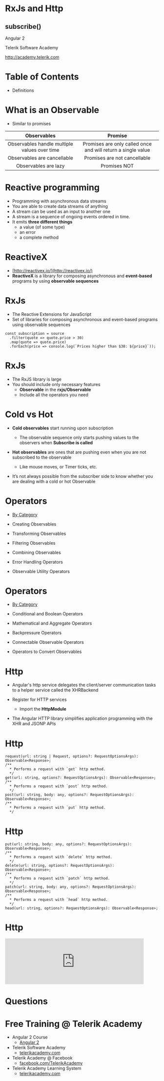 <!-- section start -->

<!-- attr: {id: 'title', class: 'slide-title', hasScriptWrapper: true} -->

# RxJs and Http
## subscribe()
<div class="signature">
    <p class="signature-course">Angular 2</p>
    <p class="signature-initiative">Telerik Software Academy</p>
    <a href="http://academy.telerik.com" class="signature-link">http://academy.telerik.com</a>
</div>

<!-- <img class="slide-image" showInPresentation="true"  src="imgs/angular.png" style="height:40%; left:75%; top:50%; border-radius: 10px;" /> -->

<!-- section start -->
<!-- attr: {id: 'table-of-contents'} -->
# Table of Contents
- Definitions

<!-- section start -->
<!-- attr: {id: '', class: 'slide-section', showInPresentation:true, hasScriptWrapper: true} -->
<!-- # Definitions -->


<!-- attr: { hasScriptWrapper:true } -->
# What is an Observable
- Similar to promises

| Observables	| Promise |
| :---------: | :-----: |
| Observables handle multiple values over time |	Promises are only called once and will return a single value |
| Observables are cancellable |	Promises are not cancellable |
| Observables are lazy | Promises NOT |

<!-- attr: { hasScriptWrapper:true } -->
# Reactive programming

- Programming with asynchronous data streams
- You are able to create data streams of anything
- A stream can be used as an input to another one
- A stream is a sequence of ongoing events ordered in time.
- It emits **three different things**
  - a value (of some type)
  - an error
  - a complete method

<!-- attr: { hasScriptWrapper:true } -->
# ReactiveX

- [http://reactivex.io/](http://reactivex.io/)
- **ReactiveX** is a library for composing asynchronous and **event-based** programs by using **observable sequences**



<!-- section start -->
<!-- attr: {id: '', class: 'slide-section', showInPresentation:true, hasScriptWrapper: true} -->
<!-- # Observables RxJs -->

<!-- attr: { hasScriptWrapper:true } -->
# RxJs

- The Reactive Extensions for JavaScript
- Set of libraries for composing asynchronous and event-based programs using observable sequences

```
const subscription = source
  .filter(quote => quote.price > 30)
  .map(quote => quote.price)
  .forEach(price => console.log(`Prices higher than $30: ${price}`));
``` 

<!-- attr: { hasScriptWrapper:true } -->
# RxJs

- The RxJS library is large
- You should include only necessary features
  - **Observable** in the **rxjs/Observable**
  - Include all the operators you need 

<!-- attr: { hasScriptWrapper:true, style:'font-size: 0.9em' } -->
# Cold vs Hot

- **Cold observables** start running upon subscription
  - The observable sequence only starts pushing values to the observers when **Subscribe is called**

- **Hot observables** are ones that are pushing even when you are not subscribed to the observable
  - Like mouse moves, or Timer ticks, etc.

- It’s not always possible from the subscriber side to know whether you are dealing with a cold or hot Observable

<!-- attr: {id: '', class: 'slide-section', showInPresentation:true, hasScriptWrapper: true} -->
<!-- # RxJs Operators -->


<!-- attr: { hasScriptWrapper:true } -->
# Operators

- [By Category](http://reactivex.io/documentation/operators.html#categorized)

- Creating Observables
- Transforming Observables
- Filtering Observables
- Combining Observables
- Error Handling Operators
- Observable Utility Operators

<!-- attr: { hasScriptWrapper:true } -->
# Operators

- [By Category](http://reactivex.io/documentation/operators.html#categorized)

- Conditional and Boolean Operators
- Mathematical and Aggregate Operators
- Backpressure Operators
- Connectable Observable Operators
- Operators to Convert Observables

<!-- section start -->
<!-- attr: {id: '', class: 'slide-section', showInPresentation:true, hasScriptWrapper: true} -->
<!-- # Angular Http -->


<!-- attr: { hasScriptWrapper:true } -->
# Http

- Angular's http service delegates the client/server communication tasks to a helper service called the XHRBackend
- Register for HTTP services
  - Import the **HttpModule**

- The Angular HTTP library simplifies application programming with the XHR and JSONP APIs

<!-- attr: { hasScriptWrapper:true } -->
# Http

```
request(url: string | Request, options?: RequestOptionsArgs): Observable<Response>;
/**
  * Performs a request with `get` http method.
  */
get(url: string, options?: RequestOptionsArgs): Observable<Response>;
/**
  * Performs a request with `post` http method.
  */
post(url: string, body: any, options?: RequestOptionsArgs): Observable<Response>;
/**
  * Performs a request with `put` http method.
  */
```
<!-- attr: { hasScriptWrapper:true } -->
# Http
```
put(url: string, body: any, options?: RequestOptionsArgs): Observable<Response>;
/**
  * Performs a request with `delete` http method.
  */
delete(url: string, options?: RequestOptionsArgs): Observable<Response>;
/**
  * Performs a request with `patch` http method.
  */
patch(url: string, body: any, options?: RequestOptionsArgs): Observable<Response>;
/**
  * Performs a request with `head` http method.
  */
head(url: string, options?: RequestOptionsArgs): Observable<Response>;
```

<!-- attr: { hasScriptWrapper:true } -->
# Http

<iframe src="https://embed.plnkr.co/EJP9G06qiymTIomMuZ8K/" frameborder="0" width=90%;></iframe>

<!-- section start -->
<!-- attr: {id: 'questions', class: 'slide-section', hasScriptWrapper:true} -->

# Questions
<!-- <img class="slide-image" showInPresentation="true"  src="imgs/questions.jpg" style="height:40%; left:30%; top:30 border-radius: 10px;" /> -->


<!-- attr: { showInPresentation: true, hasScriptWrapper: true} -->
# Free Training @ Telerik Academy

- Angular 2 Course
  - [Angular 2](http://academy.telerik.com/student-courses/web-design-and-ui/spa-applications-with-angular2/about)
- Telerik Software Academy
  - [telerikacademy.com](https://telerikacademy.com)
- Telerik Academy @ Facebook
  - [facebook.com/TelerikAcademy](https://facebook.com/TelerikAcademy)
- Telerik Academy Learning System
  - [telerikacademy.com](https://telerikacademy.com)
